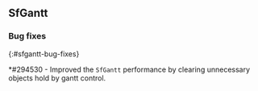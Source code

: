 ## SfGantt

### Bug fixes
{:#sfgantt-bug-fixes}

*\#294530  - Improved the `SfGantt` performance by clearing unnecessary objects hold by gantt control.

